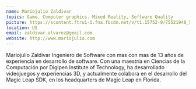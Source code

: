 ```yaml
---
name: Mariojulio Zaldivar
topics: Game, Computer graphics. Mixed Reality, Software Quality
picture: https://scontent.ftru1-1.fna.fbcdn.net/v/t1.15752-9/75521948_597484820995502_6568453361635426304_n.jpg?_nc_cat=104&_nc_oc=AQkeyhzcJ5T9ArD1Vpw_MUKIEeA-dosSoSQye7BnORM1IFxruvfMDGlhQAhRMPTbcNnyJuxQBRdWmNzFmYpy3PPU&_nc_ht=scontent.ftru1-1.fna&oh=1615a8be4da7c321b2a1f0ec425767a6&oe=5E4B0DF0
location: US
email: zaldivar.alvarez@gmail.com
website: http://www.mariojulio.com
---
```

Mariojulio Zaldivar
Ingeniero de Software con mas con mas de 13 años de experiencia en desarrollo de software. Con una maestría  en Ciencias de la Computación por Digipen Institute of Technology, ha desarrollado videojuegos y experiencias 3D, y actualmente colabora en el desarrollo del Magic Leap SDK, en los headquarters de Magic Leap en Florida.

